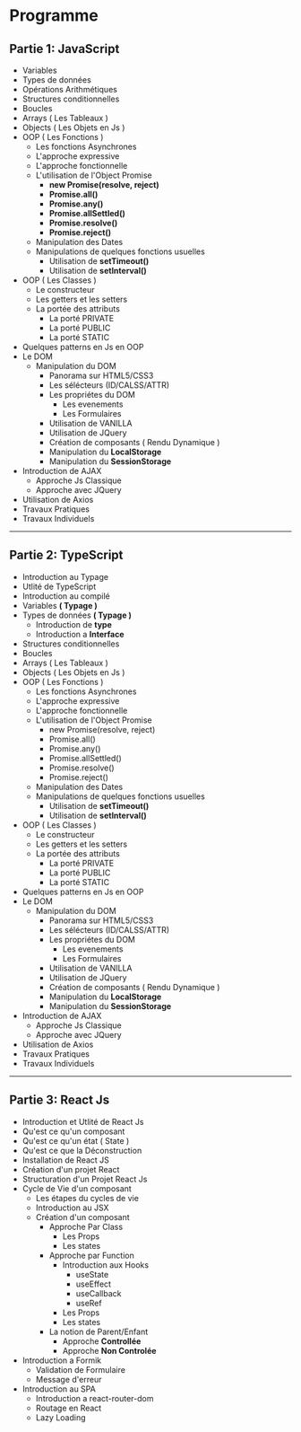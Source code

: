 # Programme

## Partie 1: JavaScript
  * Variables
  * Types de données
  * Opérations Arithmétiques
  * Structures conditionnelles
  * Boucles
  * Arrays ( Les Tableaux )
  * Objects ( Les Objets en Js )
  * OOP ( Les Fonctions )
    * Les fonctions Asynchrones
    * L'approche expressive
    * L'approche fonctionnelle 
    * L'utilisation de l'Object Promise
      * **new Promise(resolve, reject)**
      * **Promise.all()**
      * **Promise.any()**
      * **Promise.allSettled()**
      * **Promise.resolve()**
      * **Promise.reject()**
    * Manipulation des Dates
    * Manipulations de quelques fonctions usuelles
      * Utilisation de **setTimeout()**
      * Utilisation de **setInterval()**
  * OOP ( Les Classes )
    * Le constructeur
    * Les getters et les setters
    * La portée des attributs
      * La porté PRIVATE
      * La porté PUBLIC
      * La porté STATIC
  * Quelques patterns en Js en OOP
  * Le DOM
    * Manipulation du DOM
      * Panorama sur HTML5/CSS3
      * Les sélécteurs (ID/CALSS/ATTR)
      * Les propriétes du DOM
        * Les evenements
        * Les Formulaires
      * Utilisation de VANILLA
      * Utilisation de JQuery
      * Création de composants ( Rendu Dynamique )
      * Manipulation du **LocalStorage**
      * Manipulation du **SessionStorage**
  * Introduction de AJAX
    * Approche Js Classique
    * Approche avec JQuery
  * Utilisation de Axios
  * Travaux Pratiques
  * Travaux Individuels

___

## Partie 2: TypeScript
  * Introduction au Typage
  * Utlité de TypeScript
  * Introduction au compilé
  * Variables **( Typage )**
  * Types de données **( Typage )**
    * Introduction de **type**
    * Introduction a **Interface**
  * Structures conditionnelles
  * Boucles
  * Arrays ( Les Tableaux )
  * Objects ( Les Objets en Js )
  * OOP ( Les Fonctions )
    * Les fonctions Asynchrones
    * L'approche expressive
    * L'approche fonctionnelle 
    * L'utilisation de l'Object Promise
      * new Promise(resolve, reject)
      * Promise.all()
      * Promise.any()
      * Promise.allSettled()
      * Promise.resolve()
      * Promise.reject()
    * Manipulation des Dates
    * Manipulations de quelques fonctions usuelles
      * Utilisation de **setTimeout()**
      * Utilisation de **setInterval()**
  * OOP ( Les Classes )
    * Le constructeur
    * Les getters et les setters
    * La portée des attributs
      * La porté PRIVATE
      * La porté PUBLIC
      * La porté STATIC
  * Quelques patterns en Js en OOP
  * Le DOM
    * Manipulation du DOM
      * Panorama sur HTML5/CSS3
      * Les sélécteurs (ID/CALSS/ATTR)
      * Les propriétes du DOM
        * Les evenements
        * Les Formulaires
      * Utilisation de VANILLA
      * Utilisation de JQuery
      * Création de composants ( Rendu Dynamique )
      * Manipulation du **LocalStorage**
      * Manipulation du **SessionStorage**
  * Introduction de AJAX
    * Approche Js Classique
    * Approche avec JQuery
  * Utilisation de Axios
  * Travaux Pratiques
  * Travaux Individuels

___

## Partie 3: React Js
  * Introduction et Utlité de React Js
  * Qu'est ce qu'un composant
  * Qu'est ce qu'un état ( State )
  * Qu'est ce que la Déconstruction
  * Installation de React JS
  * Création d'un projet React
  * Structuration d'un Projet React Js
  * Cycle de Vie d'un composant
    * Les étapes du cycles de vie
    * Introduction au JSX
    * Création d'un composant
      * Approche Par Class
        * Les Props
        * Les states
      * Approche par Function
        * Introduction aux Hooks
          * useState
          * useEffect
          * useCallback
          * useRef
        * Les Props
        * Les states
      * La notion de Parent/Enfant
        * Approche **Controllée**
        * Approche **Non Controlée**
  * Introduction a Formik
    * Validation de Formulaire
    * Message d'erreur
  * Introduction au SPA
    * Introduction a react-router-dom
    * Routage en React
    * Lazy Loading

